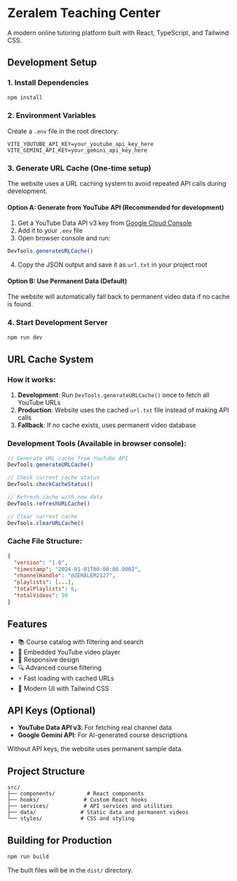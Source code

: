 # Zeralem Teaching Center

A modern online tutoring platform built with React, TypeScript, and Tailwind CSS.

## Development Setup

### 1. Install Dependencies
```bash
npm install
```

### 2. Environment Variables
Create a `.env` file in the root directory:
```env
VITE_YOUTUBE_API_KEY=your_youtube_api_key_here
VITE_GEMINI_API_KEY=your_gemini_api_key_here
```

### 3. Generate URL Cache (One-time setup)

The website uses a URL caching system to avoid repeated API calls during development.

#### Option A: Generate from YouTube API (Recommended for development)
1. Get a YouTube Data API v3 key from [Google Cloud Console](https://console.cloud.google.com/)
2. Add it to your `.env` file
3. Open browser console and run:
```javascript
DevTools.generateURLCache()
```
4. Copy the JSON output and save it as `url.txt` in your project root

#### Option B: Use Permanent Data (Default)
The website will automatically fall back to permanent video data if no cache is found.

### 4. Start Development Server
```bash
npm run dev
```

## URL Cache System

### How it works:
1. **Development**: Run `DevTools.generateURLCache()` once to fetch all YouTube URLs
2. **Production**: Website uses the cached `url.txt` file instead of making API calls
3. **Fallback**: If no cache exists, uses permanent video database

### Development Tools (Available in browser console):

```javascript
// Generate URL cache from YouTube API
DevTools.generateURLCache()

// Check current cache status
DevTools.checkCacheStatus()

// Refresh cache with new data
DevTools.refreshURLCache()

// Clear current cache
DevTools.clearURLCache()
```

### Cache File Structure:
```json
{
  "version": "1.0",
  "timestamp": "2024-01-01T00:00:00.000Z",
  "channelHandle": "@ZERALEM2127",
  "playlists": [...],
  "totalPlaylists": 6,
  "totalVideos": 50
}
```

## Features

- 📚 Course catalog with filtering and search
- 🎥 Embedded YouTube video player
- 📱 Responsive design
- 🔍 Advanced course filtering
- ⚡ Fast loading with cached URLs
- 🎨 Modern UI with Tailwind CSS

## API Keys (Optional)

- **YouTube Data API v3**: For fetching real channel data
- **Google Gemini API**: For AI-generated course descriptions

Without API keys, the website uses permanent sample data.

## Project Structure

```
src/
├── components/          # React components
├── hooks/              # Custom React hooks
├── services/           # API services and utilities
├── data/              # Static data and permanent videos
└── styles/            # CSS and styling
```

## Building for Production

```bash
npm run build
```

The built files will be in the `dist/` directory.